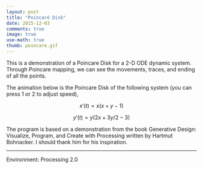 ```yaml
---
layout: post
title: "Poincaré Disk"
date: 2015-12-03
comments: true
image: true
use-math: true
thumb: poincare.gif
---	
```


This is a demonstration of a Poincare Disk for a 2-D ODE dynamic system. Through Poincare mapping, we can see the movements, traces, and ending of all the points.

The animation below is the Poincare Disk of the following system (you can press 1 or 2 to adjust speed),

$$
x'(t) = x(x + y - 1)
$$

$$
y'(t) = y(2x + 3y/2 - 3)
$$

<div class="pde" style="max-width:600px">
<script type="text/javascript" src="/users/jcyang/plugin/processing.min.js"></script>
<canvas data-processing-sources="/users/jcyang/assets/files/pde/Poincare/Poincare.pde"></canvas>
</div>

The program is based on a demonstration from the book Generative Design: Visualize, Program, and Create with Processing written by Hartmut Bohnacker. I should thank him for his inspiration.

---

Environment: Processing 2.0
